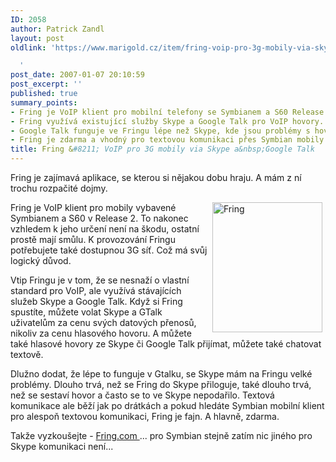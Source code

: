 ```yaml
---
ID: 2058
author: Patrick Zandl
layout: post
oldlink: 'https://www.marigold.cz/item/fring-voip-pro-3g-mobily-via-skype-a-google-talk

  '
post_date: 2007-01-07 20:10:59
post_excerpt: ''
published: true
summary_points:
- Fring je VoIP klient pro mobilní telefony se Symbianem a S60 Release 2.
- Fring využívá existující služby Skype a Google Talk pro VoIP hovory.
- Google Talk funguje ve Fringu lépe než Skype, kde jsou problémy s hovory.
- Fring je zdarma a vhodný pro textovou komunikaci přes Symbian mobily.
title: Fring &#8211; VoIP pro 3G mobily via Skype a&nbsp;Google Talk
---
```


Fring je zajímavá aplikace, se kterou si nějakou dobu hraju. A mám z ní trochu rozpačité dojmy. 

<img src="/assets/fring.jpg" width="176" height="208" alt="Fring" title="Fring" align="right" hspace="5" />Fring je VoIP klient pro mobily vybavené Symbianem a S60 v Release 2. To nakonec vzhledem k jeho určení není na škodu, ostatní prostě mají smůlu. K provozování Fringu potřebujete také dostupnou 3G síť. Což má svůj logický důvod.  

Vtip Fringu je v tom, že se nesnaží o vlastní standard pro VoIP, ale využívá stávajících služeb Skype a Google Talk. Když si Fring spustíte, můžete volat Skype a GTalk uživatelům za cenu svých datových přenosů, nikoliv za cenu hlasového hovoru. A můžete také hlasové hovory ze Skype či Google Talk přijímat, můžete také chatovat textově. 

Dlužno dodat, že lépe to funguje v Gtalku, se Skype mám na Fringu velké problémy. Dlouho trvá, než se Fring do Skype přiloguje, také dlouho trvá, než se sestaví hovor a často se to ve Skype nepodařilo. Textová komunikace ale běží jak po drátkách a pokud hledáte Symbian mobilní klient pro alespoň textovou komunikaci, Fring je fajn. A hlavně, zdarma. 

Takže vyzkoušejte - <a href="http://www.fring.com/">Fring.com </a>... pro Symbian  stejně zatím nic jiného pro Skype komunikaci není...